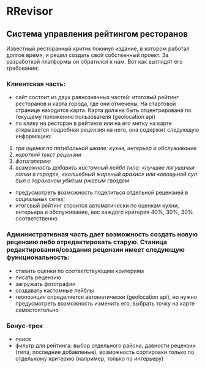 # RRevisor

## Система управления рейтингом ресторанов

Известный ресторанный критик покинул издание, в котором работал долгое время, и решил создать свой собственный проект. За разработкой платформы он обратился к нам. Вот как выглядят его требования:

### Клиентская часть:
* сайт состоит из двух равнозначных частей: итоговый рейтинг ресторанов и карта города, где они отмечены. На стартовой странице находится карта. Карта должна быть отцентрирована по текущему положению пользователя (geolocation api)
* по клику на ресторан в рейтинге или на его метку на карте открывается подробная рецензия на него, она содержит следующую информацию:
1. *три оценки по пятибальной шкале: кухня, интерьер и обслуживание*
2. *короткий текст рецензии*
3. *фотогалерею*
4. *возможность добавить кастомный лейбл типа: «лучшие лягушачьи лапки в городе», «волшебный жареный арахис» или «овощьной суп был с тараканом убитым ржавым гвоздем*
* предусмотреть возможность поделиться отдельной рецензией в социальных сетях;
* итоговый рейтинг строится автоматически по оценкам кухни, интерьера и обслуживание, вес каждого критерия 40%, 30%, 30% соответственно

### Административная часть дает возможность создать новую рецензию либо отредактировать старую. Станица редактирования/создания рецензии имеет следующую функциональность:
* ставить оценки по соответствующим критериям
* писать рецензию
* загружать фотографии
* создавать кастомные лейблы
* геопозиция определяется автоматически (geolocation api), но нужно предусмотреть возможность изменить его, выбрать точку на карте самостоятельно

### Бонус-трек
* поиск
* фильтр для рейтинга: выбор отдельного района, давности рецензии (типа, последние добавленые), возможность сортировки только по отдельному критерию (например, только по интерьеру)
